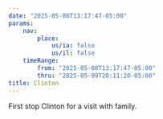 ```yaml
---
date: "2025-05-08T13:17:47-05:00"
params:
    nav:
        place:
            us/ia: false
            us/il: false
    timeRange:
        from: "2025-05-08T13:17:47-05:00"
        thru: "2025-05-09T20:11:20-05:00"
title: Clinton
---
```


First stop Clinton for a visit with family.
